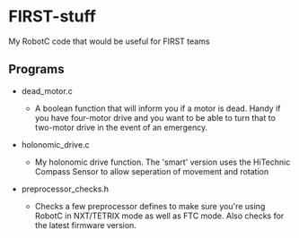 FIRST-stuff
===========

My RobotC code that would be useful for FIRST teams


Programs
--------

* dead_motor.c
  - A boolean function that will inform you if a motor is dead.  Handy if you have four-motor drive and you want to be able to turn that to two-motor drive in the event of an emergency.

* holonomic_drive.c
  - My holonomic drive function.  The 'smart' version uses the HiTechnic Compass Sensor to allow seperation of movement and rotation

* preprocessor_checks.h
  - Checks a few preprocessor defines to make sure you're using RobotC in NXT/TETRIX mode as well as FTC mode.  Also checks for the latest firmware version.
